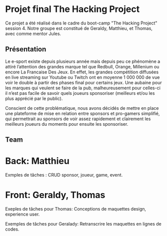 # Projet final The Hacking Project

Ce projet a été réalisé dans le cadre du boot-camp "The Hacking Project" session 4. Notre groupe est constitué de Geraldy, Matthieu, et Thomas, avec comme mentor Jules.

## Présentation

Le e-sport existe depuis plusieurs année mais depuis peu ce phénomène a attiré l’attention des grandes marque tel que Redbull, Orange, Millenium ou encore La Francaise Des Jeux. En effet, les grandes compétition diffusées en live streaming sur Youtube ou Twitch ont en moyenne 1 000 000 de vue voir le double à partir des phases final pour certains jeux. Une aubaine pour les marques qui veulent se faire de la pub, malheureusement pour celles-ci il n’est pas facile de savoir quels joueurs sponsoriser (meilleurs et/ou les plus apprécié par le public).

Conscient de cette problématique, nous avons décidés de mettre en place une plateforme de mise en relation entre sponsors et pro-gamers simplifié, qui permettrait au sponsors de voir assez rapidement et clairement les meilleurs joueurs du moments pour ensuite les sponsoriser.

## Team

# Back: Matthieu

Exmples de tâches : CRUD sponsor, joueur, game, event.

# Front: Geraldy, Thomas

Exeples de tâches pour Thomas: Conceptions de maquettes design, experience user.

Exemples de tâches pour Geralady: Retranscrire les maquettes en lignes de codes.
